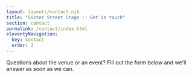 ```yaml
---
layout: layouts/contact.njk
title: "Sister Street Stage :: Get in touch"
section: contact
permalink: /contact/index.html
eleventyNavigation:
  key: Contact
  order: 3
---
```


Questions about the venue or an event? Fill out the form below and we'll answer as soon as we can.